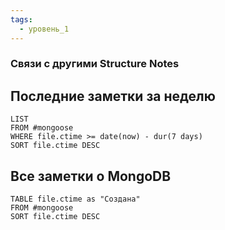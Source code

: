 ```yaml
---
tags:
  - уровень_1
---
```

### Связи с другими Structure Notes

## Последние заметки за неделю

```dataview
LIST
FROM #mongoose   
WHERE file.ctime >= date(now) - dur(7 days)
SORT file.ctime DESC
```

## Все заметки о MongoDB

```dataview
TABLE file.ctime as "Создана"
FROM #mongoose
SORT file.ctime DESC
```
